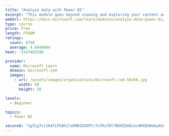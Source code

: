 ```yaml
---
title: "Analyze data with Power BI"
excerpt: "This module goes beyond viewing and exploring your content and explains how to interact with it by working with reports and dashboards to uncover and share new business insights."
webUrl: https://docs.microsoft.com/learn/modules/analyze-data-power-bi/
type: course
price: Free
length: PT60M
ratings:
  count: 4758
  average: 4.6944094
heat: -2147483598

provider:
  name: Microsoft Learn
  domain: microsoft.com
  images:
    - url: /assets/images/organizations/microsoft.com-50x50.jpg
      width: 50
      height: 50

levels:
  - Beginner

topics:
  - Power BI

secured: "1g7Lg7cz1KAfLPS8hjleDNR2O20PCr7uTKs7Ol7BUHZ5m6LkcmRXQSWa6yAGG9u1xEcMepsBCwii6Z/uYHaydo+X4Cf1kIxCFVQjcA4/hr0Ea6ygvoB2OTYpSXSjD/GUQC78J6nthfT3Se0YC0tXllYJLKKF/JvhLhGQxMJzzKESCJ+W1B3IQZeTBOD9rrZLFI0hf+BfXTF1cL1XjCnzVQGRY+ptnsz+0OSibMqQVaOFoo2yWBRkodapWoCyOp3qJ6frwhbTVS69XIl67+ktnJVANMXmqgyeKNJvOYoRcMxfNMlAl7G6jJe+Wln/d9XsnpjEKE7ZTkNu8mQbKZPRKmF1LdDWZyuHq88Nk3G24jRW94/gPQ4slggmwBsw3U0yRKlTG6zjFV6MtbHWzzLbc7EBL3tnTy7j1YIJgyeLVfg=;1YtXd/wRgrXx4yqx3hekUQ=="
---
```


